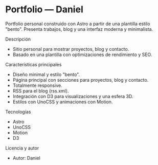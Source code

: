 # Portfolio — Daniel

Portfolio personal construido con Astro a partir de una plantilla estilo "bento". Presenta trabajos, blog y una interfaz moderna y minimalista.


Descripción
- Sitio personal para mostrar proyectos, blog y contacto.
- Basado en una plantilla con optimizaciones de rendimiento y SEO.

Características principales
- Diseño minimal y estilo "bento".
- Página principal con secciones para proyectos, blog y contacto.
- Totalmente responsive.
- RSS para el blog (rss.xml).
- Integración con D3 para visualizaciones y una esfera 3D.
- Estilos con UnoCSS y animaciones con Motion.

Tecnologías
- Astro
- UnoCSS
- Motion
- D3

Licencia y autor
- Autor: Daniel

